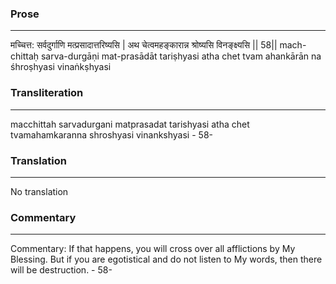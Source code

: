 ### Prose 
 --- 
मच्चित्त: सर्वदुर्गाणि मत्प्रसादात्तरिष्यसि |
अथ चेत्वमहङ्कारान्न श्रोष्यसि विनङ्क्ष्यसि || 58||
mach-chittaḥ sarva-durgāṇi mat-prasādāt tariṣhyasi
atha chet tvam ahankārān na śhroṣhyasi vinaṅkṣhyasi

### Transliteration 
 --- 
macchittah sarvadurgani matprasadat tarishyasi atha chet tvamahamkaranna shroshyasi vinankshyasi - 58-

### Translation 
 --- 
No translation

### Commentary 
 --- 
Commentary: If that happens, you will cross over all afflictions by My Blessing. But if you are egotistical and do not listen to My words, then there will be destruction. - 58-